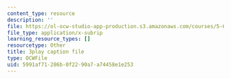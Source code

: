 ```yaml
---
content_type: resource
description: ''
file: https://ol-ocw-studio-app-production.s3.amazonaws.com/courses/5-61-physical-chemistry-fall-2017/5991af71286b0f2290a7a74458e1e253_9WthWtTxdj0.srt
file_type: application/x-subrip
learning_resource_types: []
resourcetype: Other
title: 3play caption file
type: OCWFile
uid: 5991af71-286b-0f22-90a7-a74458e1e253
---
```

